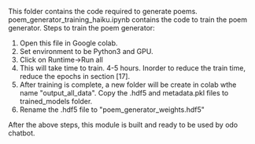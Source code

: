 This folder contains the code required to generate poems.
poem_generator_training_haiku.ipynb contains the code to train the poem generator. 
Steps to train the poem generator:
1. Open this file in Google colab. 
2. Set environment to be Python3 and GPU. 
3. Click on Runtime->Run all
4. This will take time to train. 4-5 hours. Inorder to reduce the train time, reduce the epochs in section [17].
5. After training is complete, a new folder will be create in colab wthe name "output_all_data". Copy the .hdf5 and metadata.pkl files to trained_models folder.
6. Rename the .hdf5 file to "poem_generator_weights.hdf5"

After the above steps, this module is built and ready to be used by odo chatbot.
